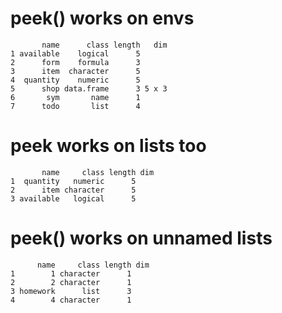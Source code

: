 # peek() works on envs

           name      class length   dim
    1 available    logical      5      
    2      form    formula      3      
    3      item  character      5      
    4  quantity    numeric      5      
    5      shop data.frame      3 5 x 3
    6       sym       name      1      
    7      todo       list      4      

# peek works on lists too

           name     class length dim
    1  quantity   numeric      5    
    2      item character      5    
    3 available   logical      5    

# peek() works on unnamed lists

          name     class length dim
    1        1 character      1    
    2        2 character      1    
    3 homework      list      3    
    4        4 character      1    

